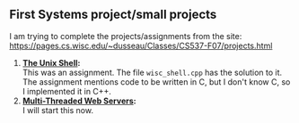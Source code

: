## First Systems project/small projects
I am trying to complete the projects/assignments from the site:<br> https://pages.cs.wisc.edu/~dusseau/Classes/CS537-F07/projects.html<br>
<ol>
  <li><b><a href="https://pages.cs.wisc.edu/~dusseau/Classes/CS537-F07/Projects/P1/p1.html">The Unix Shell</a>:</b></li> This was an assignment. The file <code>wisc_shell.cpp</code> has the solution to it. The assignment mentions code to be written in C, but I don't know C, so I implemented it in C++.
  <li><b><a href="https://pages.cs.wisc.edu/~dusseau/Classes/CS537-F07/Projects/P2/p2.html">Multi-Threaded Web Servers</a>:</b></li> I will start this now.
</ol>
